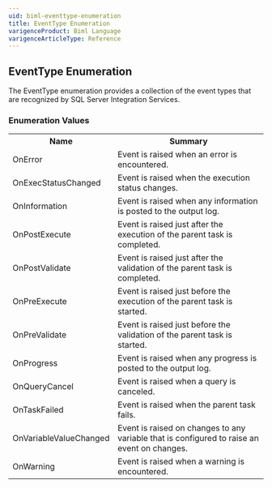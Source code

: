 ```yaml
---
uid: biml-eventtype-enumeration
title: EventType Enumeration
varigenceProduct: Biml Language
varigenceArticleType: Reference
---
```


## EventType Enumeration<div class="LanguageSummary"><div class ="SummaryItem">The EventType enumeration provides a collection of the event types that are recognized by SQL Server Integration Services.</div></div><div class="EnumValueGroup">### Enumeration Values<table id="EnumValue" class="MemberList"><tbody><tr><th class="MemberNameColumnHeader">Name</th><th class="MemberSummaryColumnHeader">Summary</th></tr><tr class="cd0"><td class="MemberName">OnError</td><td class="MemberSummary"><div class ="SummaryItem">Event is raised when an error is encountered.</div> </td></tr><tr class="cd1"><td class="MemberName">OnExecStatusChanged</td><td class="MemberSummary"><div class ="SummaryItem">Event is raised when the execution status changes.</div> </td></tr><tr class="cd0"><td class="MemberName">OnInformation</td><td class="MemberSummary"><div class ="SummaryItem">Event is raised when any information is posted to the output log.</div> </td></tr><tr class="cd1"><td class="MemberName">OnPostExecute</td><td class="MemberSummary"><div class ="SummaryItem">Event is raised just after the execution of the parent task is completed.</div> </td></tr><tr class="cd0"><td class="MemberName">OnPostValidate</td><td class="MemberSummary"><div class ="SummaryItem">Event is raised just after the validation of the parent task is completed.</div> </td></tr><tr class="cd1"><td class="MemberName">OnPreExecute</td><td class="MemberSummary"><div class ="SummaryItem">Event is raised just before the execution of the parent task is started.</div> </td></tr><tr class="cd0"><td class="MemberName">OnPreValidate</td><td class="MemberSummary"><div class ="SummaryItem">Event is raised just before the validation of the parent task is started.</div> </td></tr><tr class="cd1"><td class="MemberName">OnProgress</td><td class="MemberSummary"><div class ="SummaryItem">Event is raised when any progress is posted to the output log.</div> </td></tr><tr class="cd0"><td class="MemberName">OnQueryCancel</td><td class="MemberSummary"><div class ="SummaryItem">Event is raised when a query is canceled.</div> </td></tr><tr class="cd1"><td class="MemberName">OnTaskFailed</td><td class="MemberSummary"><div class ="SummaryItem">Event is raised when the parent task fails.</div> </td></tr><tr class="cd0"><td class="MemberName">OnVariableValueChanged</td><td class="MemberSummary"><div class ="SummaryItem">Event is raised on changes to any variable that is configured to raise an event on changes.</div> </td></tr><tr class="cd1"><td class="MemberName">OnWarning</td><td class="MemberSummary"><div class ="SummaryItem">Event is raised when a warning is encountered.</div> </td></tr></tbody></table></div>